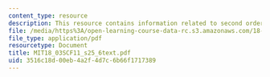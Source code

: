 ```yaml
---
content_type: resource
description: This resource contains information related to second order step response.
file: /media/https%3A/open-learning-course-data-rc.s3.amazonaws.com/18-03sc-differential-equations-fall-2011/3516c18d00eb4a2f4d7c6b66f1717389_MIT18_03SCF11_s25_6text.pdf
file_type: application/pdf
resourcetype: Document
title: MIT18_03SCF11_s25_6text.pdf
uid: 3516c18d-00eb-4a2f-4d7c-6b66f1717389
---
```

